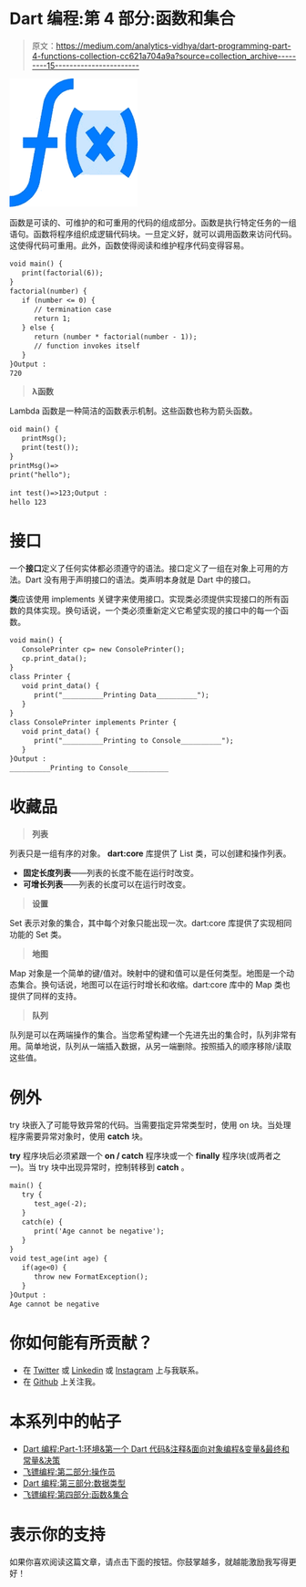 # Dart 编程:第 4 部分:函数和集合

> 原文：<https://medium.com/analytics-vidhya/dart-programming-part-4-functions-collection-cc621a704a9a?source=collection_archive---------15----------------------->

![](img/798d982c2e08c06f4a9c9b772d5471c2.png)

函数是可读的、可维护的和可重用的代码的组成部分。函数是执行特定任务的一组语句。函数将程序组织成逻辑代码块。一旦定义好，就可以调用函数来访问代码。这使得代码可重用。此外，函数使得阅读和维护程序代码变得容易。

```
void main() { 
   print(factorial(6));
}  
factorial(number) { 
   if (number <= 0) {         
      // termination case 
      return 1; 
   } else { 
      return (number * factorial(number - 1));    
      // function invokes itself 
   } 
}Output :
720
```

> **λ函数**

Lambda 函数是一种简洁的函数表示机制。这些函数也称为箭头函数。

```
oid main() { 
   printMsg(); 
   print(test()); 
}  
printMsg()=>
print("hello"); 

int test()=>123;Output :
hello 123
```

# 接口

一个**接口**定义了任何实体都必须遵守的语法。接口定义了一组在对象上可用的方法。Dart 没有用于声明接口的语法。类声明本身就是 Dart 中的接口。

**类**应该使用 implements 关键字来使用接口。实现类必须提供实现接口的所有函数的具体实现。换句话说，一个类必须重新定义它希望实现的接口中的每一个函数。

```
void main() { 
   ConsolePrinter cp= new ConsolePrinter(); 
   cp.print_data(); 
}  
class Printer { 
   void print_data() { 
      print("__________Printing Data__________"); 
   } 
}  
class ConsolePrinter implements Printer { 
   void print_data() {  
      print("__________Printing to Console__________"); 
   } 
}Output :
__________Printing to Console__________
```

# 收藏品

> **列表**

列表只是一组有序的对象。 **dart:core** 库提供了 List 类，可以创建和操作列表。

*   **固定长度列表**——列表的长度不能在运行时改变。
*   **可增长列表**——列表的长度可以在运行时改变。

> **设置**

Set 表示对象的集合，其中每个对象只能出现一次。dart:core 库提供了实现相同功能的 Set 类。

> **地图**

Map 对象是一个简单的键/值对。映射中的键和值可以是任何类型。地图是一个动态集合。换句话说，地图可以在运行时增长和收缩。dart:core 库中的 Map 类也提供了同样的支持。

> **队列**

队列是可以在两端操作的集合。当您希望构建一个先进先出的集合时，队列非常有用。简单地说，队列从一端插入数据，从另一端删除。按照插入的顺序移除/读取这些值。

# 例外

try 块嵌入了可能导致异常的代码。当需要指定异常类型时，使用 on 块。当处理程序需要异常对象时，使用 **catch** 块。

**try** 程序块后必须紧跟一个 **on / catch** 程序块或一个 **finally** 程序块(或两者之一)。当 try 块中出现异常时，控制转移到 **catch** 。

```
main() { 
   try { 
      test_age(-2); 
   } 
   catch(e) { 
      print('Age cannot be negative'); 
   } 
}  
void test_age(int age) { 
   if(age<0) { 
      throw new FormatException(); 
   } 
}Output :
Age cannot be negative
```

# 你如何能有所贡献？

*   在 [Twitter](https://twitter.com/jayeshpatel1995) 或 [Linkedin](https://in.linkedin.com/in/jayeshpansheriya) 或 [Instagram](https://www.instagram.com/jay_pansheriya) 上与我联系。
*   在 [Github](https://github.com/jayeshpansheriya) 上关注我。

# 本系列中的帖子

*   [Dart 编程:Part-1:环境&第一个 Dart 代码&注释&面向对象编程&变量&最终和常量&决策](https://link.medium.com/oxIF3JCgO2)
*   [飞镖编程:第二部分:操作员](https://link.medium.com/nosKDep4P2)
*   [Dart 编程:第三部分:数据类型](https://link.medium.com/PJMZ55jFR2)
*   [飞镖编程:第四部分:函数&集合](https://link.medium.com/u74hfhbPR2)

# 表示你的支持

如果你喜欢阅读这篇文章，请点击下面的按钮。你鼓掌越多，就越能激励我写得更好！